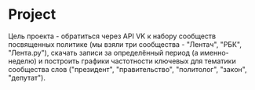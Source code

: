 # Project
Цель проекта - обратиться через API VK к набору сообществ посвященных политике (мы взяли три сообщества - "Лентач", "РБК", "Лента.ру"),
 скачать записи за определённый период (а именно- неделю) и построить графики частотности ключевых для тематики сообщества слов
 ("президент", "правительство", "политолог", "закон", "депутат").
